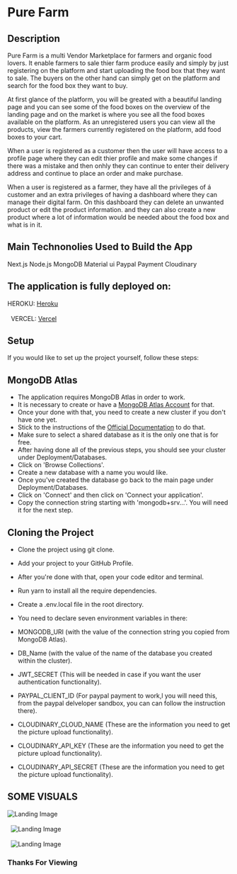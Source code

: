 # Pure Farm

## Description
Pure Farm is a multi Vendor Marketplace for farmers and organic food lovers. It enable farmers to sale thier farm produce easily and simply by just registering on the platform and start uploading the food box that they want to sale. The buyers on the other hand can simply get on the platform and search for the food box they want to buy.

At first glance of the platform, you will be greated with a beautiful landing page and you can see some of the food boxes on the overview of the landing page and on the market is where you see all the food boxes available on the platform. As an unregistered users you can view all the products, view the farmers currently registered on the platform, add food boxes to your cart.

When a user is registered as a customer then the user will have access to a profile page where they can edit thier profile and make some changes if there was a mistake and then onhly they can continue to enter their delivery address and continue to place an order and make purchase.

When a user is registered as a farmer, they have all the privileges of á customer and an extra privileges of having a dashboard where they can manage their digital farm. On this dashboard they can delete an unwanted product or edit the product information. and they can also create a new product where a lot of information would be needed about the food box and what is in it.

## Main Technonolies Used to Build the App
Next.js
Node.js
MongoDB
Material ui
Paypal Payment
Cloudinary

## The application is fully deployed on:
HEROKU:  [Heroku](https://pure-farm.herokuapp.com/)
\
&nbsp;
\
&nbsp;
VERCEL: [Vercel](https://pure-farm.vercel.app/)



## Setup
If you would like to set up the project yourself, follow these steps:

## MongoDB Atlas
- The application requires MongoDB Atlas in order to work.
- It is necessary to create or have a [MongoDB Atlas Account](https://account.mongodb.com/account/login) for that.
- Once your done with that, you need to create a new cluster if you don't have one yet.
- Stick to the instructions of the [Official Documentation](https://docs.atlas.mongodb.com/tutorial/create-new-cluster/) to do that.
- Make sure to select a shared database as it is the only one that is for free.
- After having done all of the previous steps, you should see your cluster under Deployment/Databases.
- Click on 'Browse Collections'.
- Create a new database with a name you would like.
- Once you've created the database go back to the main page under Deployment/Databases.
- Click on 'Connect' and then click on 'Connect your application'.
- Copy the connection string starting with 'mongodb+srv...'. You will need it for the next step.

## Cloning the Project
- Clone the project using git clone.
- Add your project to your GitHub Profile.
- After you're done with that, open your code editor and terminal.
- Run yarn to install all the require dependencies.

- Create a .env.local file in the root directory.

- You need to declare seven environment variables in there:

- MONGODB_URI (with the value of the connection string you copied from MongoDB Atlas).

- DB_Name (with the value of the name of the database you created within the cluster).

- JWT_SECRET (This will be needed in case if you want the user authentication functionality).

- PAYPAL_CLIENT_ID (For paypal payment to work,l you will need this, from the paypal delveloper sandbox, you can can follow the instruction there).

- CLOUDINARY_CLOUD_NAME (These are the information you need to get the picture upload functionality).

- CLOUDINARY_API_KEY (These are the information you need to get the picture upload functionality).

- CLOUDINARY_API_SECRET (These are the information you need to get the picture upload functionality).

## SOME VISUALS
![Landing Image](https://i.imgur.com/AgCsF2k.png) 
\
&nbsp;
\
&nbsp;
![Landing Image](https://i.imgur.com/62NYybP.png) 
\
&nbsp;
\
&nbsp;
![Landing Image](https://i.imgur.com/mIXcBNX.png) 

### Thanks For Viewing

